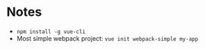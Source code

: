 # Notes

- `npm install -g vue-cli`
- Most simple webpack project: `vue init webpack-simple my-app`
